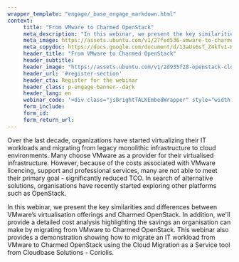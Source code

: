 ```yaml
---
wrapper_template: "engage/_base_engage_markdown.html"
context:
     title: "From VMware to Charmed OpenStack"
     meta_description: "In this webinar, we present the key similarities and differences between VMware’s virtualisation offerings and Charmed OpenStack."
     meta_image: https://assets.ubuntu.com/v1/27fed536-vmware-to-charmed-openstack-social.jpg
     meta_copydoc: https://docs.google.com/document/d/13aUs6sT_Z4kTv1-KiISD22yqh_1VOw9xLLqEMftJZyU/edit
     header_title: "From VMware to Charmed OpenStack"
     header_subtitle:
     header_image: "https://assets.ubuntu.com/v1/2d935f28-openstack-cloud.svg"
     header_url: '#register-section'
     header_cta: Register for the webinar
     header_class: p-engage-banner--dark
     header_lang: en
     webinar_code: '<div class="jsBrightTALKEmbedWrapper" style="width:100%; height:100%; position:relative;background: #ffffff;"><script class="jsBrightTALKEmbedConfig" type="application/json">{ "channelId" : 6793, "language": "en-US", "commId" : 348935, "displayMode" : "standalone", "height" : "auto" }</script><script src="https://www.brighttalk.com/clients/js/player-embed/player-embed.js" class="jsBrightTALKEmbed"></script></div>'
     form_include:
     form_id:
     form_return_url:
---
```


Over the last decade, organizations have started virtualizing their IT workloads and migrating from legacy monolithic infrastructure to cloud environments. Many choose VMware as a provider for their virtualised infrastructure. However, because of the costs associated with VMware licencing, support and professional services, many are not able to meet their primary goal - significantly reduced TCO. In search of alternative solutions, organisations have recently started exploring other platforms such as OpenStack.

In this webinar, we present the key similarities and differences between VMware’s virtualisation offerings and Charmed OpenStack. In addition, we'll provide a detailed cost analysis highlighting the savings an organisation can make by migrating from VMware to Charmed OpenStack. This webinar also provides a demonstration showing how to migrate an IT workload from VMware to Charmed OpenStack using the Cloud Migration as a Service tool from Cloudbase Solutions - Coriolis.
